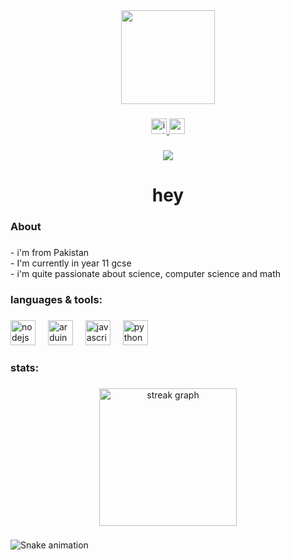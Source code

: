 <div align="center">
  <img height="150" src="https://static.wikia.nocookie.net/bac1dc1c-9ba0-4a51-8c51-e05cefd1759a/scale-to-width/755"  />
</div>

###

<div align="center">
  <a href="https://www.instagram.com/aqmerdropz/" target="_blank">
    <img src="https://img.shields.io/static/v1?message=Instagram&logo=instagram&label=&color=E4405F&logoColor=white&labelColor=&style=for-the-badge" height="25" alt="instagram logo"  />
  </a>
  <img src="https://img.shields.io/static/v1?message=aqmeraamir@gmail.com&logo=gmail&label=Gmail&color=aba9a6&logoColor=white&labelColor=D14836&style=for-the-badge" height="25" alt="gmail logo"  />
</div>

###

<div align="center">
  <img src="https://visitor-badge.laobi.icu/badge?page_id=aqmeraamir.aqmeraamir&"  />
</div>

###

<h1 align="center">hey</h1>

###

<h3 align="left">About</h3>

###

<p align="left">- i'm from Pakistan<br>- I'm currently in year 11 gcse <br>- i'm quite passionate about science, computer science and math</p>

###

<h3 align="left">languages & tools:</h3>

###

<div align="left">
  <img src="https://cdn.jsdelivr.net/gh/devicons/devicon/icons/nodejs/nodejs-original.svg" height="40" alt="nodejs logo"  />
  <img width="12" />
  <img src="https://cdn.jsdelivr.net/gh/devicons/devicon/icons/arduino/arduino-original.svg" height="40" alt="arduino logo"  />
  <img width="12" />
  <img src="https://cdn.jsdelivr.net/gh/devicons/devicon/icons/javascript/javascript-original.svg" height="40" alt="javascript logo"  />
  <img width="12" />
  <img src="https://cdn.jsdelivr.net/gh/devicons/devicon/icons/python/python-original.svg" height="40" alt="python logo"  />
</div>

###

<h3 align="left">stats:</h3>

###

<div align="center">
  <img src="https://streak-stats.demolab.com?user=aqmeraamir&locale=en&mode=daily&theme=dark&hide_border=false&border_radius=5&order=3" height="220" alt="streak graph"  />
</div>

###

<img src="https://raw.githubusercontent.com/aqmeraamir/aqmeraamir/output/snake.svg" alt="Snake animation" />

###
